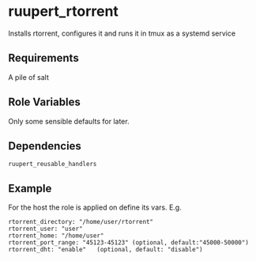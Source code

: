 ruupert_rtorrent
================

Installs rtorrent, configures it and runs it in tmux as a systemd service

Requirements
------------

A pile of salt

Role Variables
--------------

Only some sensible defaults for later. 

Dependencies
------------

    ruupert_reusable_handlers

Example
-------

For the host the role is applied on define its vars. E.g.
```
rtorrent_directory: "/home/user/rtorrent"
rtorrent_user: "user"
rtorrent_home: "/home/user"
rtorrent_port_range: "45123-45123" (optional, default:"45000-50000")
rtorrent_dht: "enable"   (optional, default: "disable")
```
